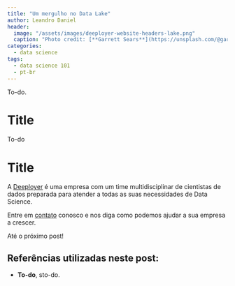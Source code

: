 ```yaml
---
title: "Um mergulho no Data Lake"
author: Leandro Daniel
header:
  image: "/assets/images/deeployer-website-headers-lake.png"
  caption: "Photo credit: [**Garrett Sears**](https://unsplash.com/@garrettsears)"
categories:
  - data science
tags: 
  - data science 101
  - pt-br
---
```


To-do.

# Title

To-do

# Title


A [Deeployer](mailto:contato@deeployer.com) é uma empresa com um time multidisciplinar de cientistas de dados preparada para atender a todas as suas necessidades de Data Science. 

Entre em [contato](https://deeployer.com/contact/) conosco e nos diga como podemos ajudar a sua empresa a crescer.

Até o próximo post!

## Referências utilizadas neste post:
- **To-do**, sto-do. 
